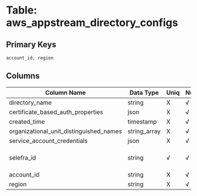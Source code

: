 # Table: aws_appstream_directory_configs

## Primary Keys 

```
account_id, region
```


## Columns 

|  Column Name   |  Data Type  | Uniq | Nullable | Description | 
|  ----  | ----  | ----  | ----  | ---- | 
| directory_name | string | X | √ |  | 
| certificate_based_auth_properties | json | X | √ |  | 
| created_time | timestamp | X | √ |  | 
| organizational_unit_distinguished_names | string_array | X | √ |  | 
| service_account_credentials | json | X | √ |  | 
| selefra_id | string | √ | √ | primary keys value md5 | 
| account_id | string | X | √ |  | 
| region | string | X | √ |  | 



